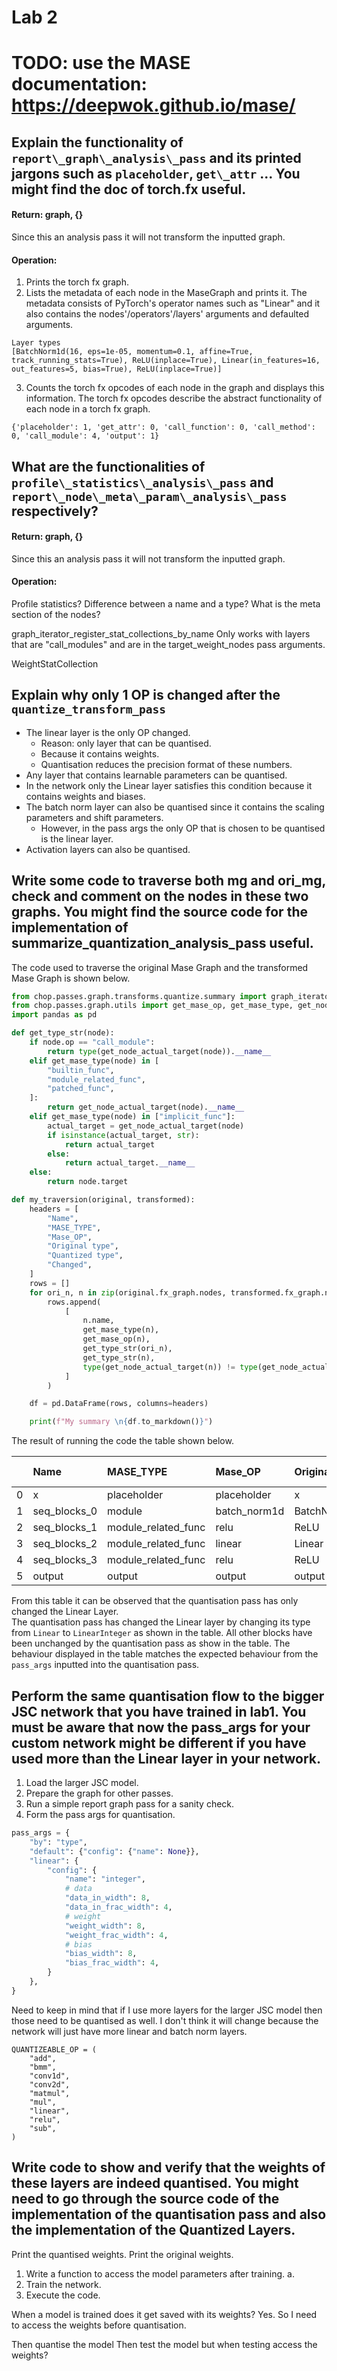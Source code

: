 # Lab 2

# TODO: use the MASE documentation: https://deepwok.github.io/mase/

## Explain the functionality of `report\_graph\_analysis\_pass` and its printed jargons such as `placeholder`, `get\_attr` ... You might find the doc of torch.fx useful.

#### Return: graph, {}
Since this an analysis pass it will not transform the inputted graph.

#### Operation:
1. Prints the torch fx graph.
2. Lists the metadata of each node in the MaseGraph and prints it. The metadata 
consists of PyTorch's operator names such as "Linear" and it also contains 
the nodes'/operators'/layers' arguments and defaulted arguments.
```
Layer types
[BatchNorm1d(16, eps=1e-05, momentum=0.1, affine=True, track_running_stats=True), ReLU(inplace=True), Linear(in_features=16, out_features=5, bias=True), ReLU(inplace=True)]
```
3. Counts the torch fx opcodes of each node in the graph and displays this 
information. The torch fx opcodes describe the abstract functionality of each 
node in a torch fx graph.
```
{'placeholder': 1, 'get_attr': 0, 'call_function': 0, 'call_method': 0, 'call_module': 4, 'output': 1}
```

## What are the functionalities of `profile\_statistics\_analysis\_pass` and `report\_node\_meta\_param\_analysis\_pass` respectively?

#### Return: graph, {}
Since this an analysis pass it will not transform the inputted graph.

#### Operation:
Profile statistics?
Difference between a name and a type?
What is the meta section of the nodes?

graph\_iterator\_register\_stat\_collections\_by\_name
Only works with layers that are "call\_modules" and are in the target\_weight\_nodes
pass arguments.

WeightStatCollection

## Explain why only 1 OP is changed after the `quantize_transform_pass`
* The linear layer is the only OP changed.
    * Reason: only layer that can be quantised.
    * Because it contains weights.
    * Quantisation reduces the precision format of these numbers.
* Any layer that contains learnable parameters can be quantised.
* In the network only the Linear layer satisfies this condition because it 
contains weights and biases.
* The batch norm layer can also be quantised since it contains the scaling parameters and shift parameters.
    * However, in the pass args the only OP that is chosen to be quantised is the linear layer.
* Activation layers can also be quantised.

## Write some code to traverse both mg and ori\_mg, check and comment on the nodes in these two graphs. You might find the source code for the implementation of summarize\_quantization\_analysis\_pass useful.

The code used to traverse the original Mase Graph and the transformed Mase Graph is shown below.
```python
from chop.passes.graph.transforms.quantize.summary import graph_iterator_compare_nodes
from chop.passes.graph.utils import get_mase_op, get_mase_type, get_node_actual_target
import pandas as pd

def get_type_str(node):
    if node.op == "call_module":
        return type(get_node_actual_target(node)).__name__
    elif get_mase_type(node) in [
        "builtin_func",
        "module_related_func",
        "patched_func",
    ]:
        return get_node_actual_target(node).__name__
    elif get_mase_type(node) in ["implicit_func"]:
        actual_target = get_node_actual_target(node)
        if isinstance(actual_target, str):
            return actual_target
        else:
            return actual_target.__name__
    else:
        return node.target

def my_traversion(original, transformed):
    headers = [
        "Name",
        "MASE_TYPE",
        "Mase_OP",
        "Original type",
        "Quantized type",
        "Changed",
    ]
    rows = []
    for ori_n, n in zip(original.fx_graph.nodes, transformed.fx_graph.nodes):
        rows.append(
            [
                n.name,
                get_mase_type(n),
                get_mase_op(n),
                get_type_str(ori_n),
                get_type_str(n),
                type(get_node_actual_target(n)) != type(get_node_actual_target(ori_n)),
            ]
        )

    df = pd.DataFrame(rows, columns=headers)

    print(f"My summary \n{df.to_markdown()}")
```

The result of running the code the table shown below.

|    | Name         | MASE\_TYPE           | Mase\_OP      | Original type   | Quantized type   | Changed   |
|---:|:-------------|:--------------------|:-------------|:----------------|:-----------------|:----------|
|  0 | x            | placeholder         | placeholder  | x               | x                | False     |
|  1 | seq\_blocks\_0 | module              | batch\_norm1d | BatchNorm1d     | BatchNorm1d      | False     |
|  2 | seq\_blocks\_1 | module\_related\_func | relu         | ReLU            | ReLU             | False     |
|  3 | seq\_blocks\_2 | module\_related\_func | linear       | Linear          | LinearInteger    | True      |
|  4 | seq\_blocks\_3 | module\_related\_func | relu         | ReLU            | ReLU             | False     |
|  5 | output       | output              | output       | output          | output           | False     |

From this table it can be observed that the quantisation pass has only changed the Linear Layer.<br>
The quantisation pass has changed the Linear layer by changing its type from `Linear` to `LinearInteger` as shown in the table.
All other blocks have been unchanged by the quantisation pass as show in the table.
The behaviour displayed in the table matches the expected behaviour from the `pass_args` inputted into the quantisation pass.


## Perform the same quantisation flow to the bigger JSC network that you have trained in lab1. You must be aware that now the pass\_args for your custom network might be different if you have used more than the Linear layer in your network.

1. Load the larger JSC model.
2. Prepare the graph for other passes.
3. Run a simple report graph pass for a sanity check.
4. Form the pass args for quantisation.
```python
pass_args = {
    "by": "type",
    "default": {"config": {"name": None}},
    "linear": {
        "config": {
            "name": "integer",
            # data
            "data_in_width": 8,
            "data_in_frac_width": 4,
            # weight
            "weight_width": 8,
            "weight_frac_width": 4,
            # bias
            "bias_width": 8,
            "bias_frac_width": 4,
        }
    },
}
```
Need to keep in mind that if I use more layers for the larger JSC model then those need to be quantised as well. I don't think it will change because the network will just have more linear and batch norm layers.
```
QUANTIZEABLE_OP = (
    "add",
    "bmm",
    "conv1d",
    "conv2d",
    "matmul",
    "mul",
    "linear",
    "relu",
    "sub",
)
```

## Write code to show and verify that the weights of these layers are indeed quantised. You might need to go through the source code of the implementation of the quantisation pass and also the implementation of the Quantized Layers.
Print the quantised weights.
Print the original weights.

1. Write a function to access the model parameters after training.
    a. 
2. Train the network.
3. Execute the code.

When a model is trained does it get saved with its weights?
Yes.
So I need to access the weights before quantisation.

Then quantise the model
Then test the model but when testing access the weights?
